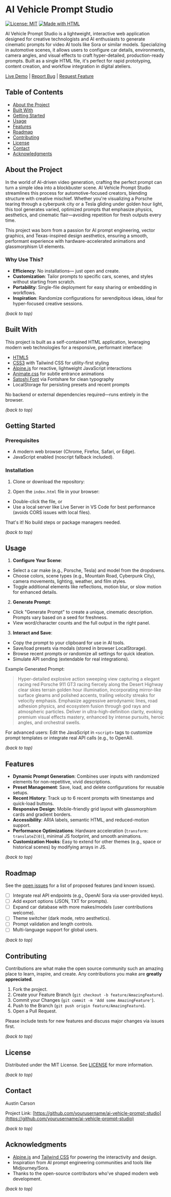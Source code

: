 # AI Vehicle Prompt Studio

[![License: MIT](https://img.shields.io/badge/License-MIT-yellow.svg)](https://opensource.org/licenses/MIT)
[![Made with HTML](https://img.shields.io/badge/Made%20with-HTML-blue.svg)](https://developer.mozilla.org/en-US/docs/Web/HTML)

AI Vehicle Prompt Studio is a lightweight, interactive web application designed for creative technologists and AI enthusiasts to generate cinematic prompts for video AI tools like Sora or similar models. Specializing in automotive scenes, it allows users to configure car details, environments, camera angles, and visual effects to craft hyper-detailed, production-ready prompts. Built as a single HTML file, it's perfect for rapid prototyping, content creation, and workflow integration in digital ateliers.

[Live Demo](https://your-github-repo-link-or-hosting-url) | [Report Bug](https://github.com/yourusername/ai-vehicle-prompt-studio/issues/new) | [Request Feature](https://github.com/yourusername/ai-vehicle-prompt-studio/issues/new)

## Table of Contents

- [About the Project](#about-the-project)
- [Built With](#built-with)
- [Getting Started](#getting-started)
- [Usage](#usage)
- [Features](#features)
- [Roadmap](#roadmap)
- [Contributing](#contributing)
- [License](#license)
- [Contact](#contact)
- [Acknowledgments](#acknowledgments)

## About the Project

In the world of AI-driven video generation, crafting the perfect prompt can turn a simple idea into a blockbuster scene. AI Vehicle Prompt Studio streamlines this process for automotive-focused creators, blending structure with creative mischief. Whether you're visualizing a Porsche tearing through a cyberpunk city or a Tesla gliding under golden hour light, this tool generates varied, optimized prompts that emphasize physics, aesthetics, and cinematic flair—avoiding repetition for fresh outputs every time.

This project was born from a passion for AI prompt engineering, vector graphics, and Texas-inspired design aesthetics, ensuring a smooth, performant experience with hardware-accelerated animations and glassmorphism UI elements.

### Why Use This?

- **Efficiency**: No installations— just open and create.
- **Customization**: Tailor prompts to specific cars, scenes, and styles without starting from scratch.
- **Portability**: Single-file deployment for easy sharing or embedding in workflows.
- **Inspiration**: Randomize configurations for serendipitous ideas, ideal for hyper-focused creative sessions.

*(back to top)*

## Built With

This project is built as a self-contained HTML application, leveraging modern web technologies for a responsive, performant interface:

- [HTML5](https://developer.mozilla.org/en-US/docs/Web/HTML)
- [CSS3](https://developer.mozilla.org/en-US/docs/Web/CSS) with Tailwind CSS for utility-first styling
- [Alpine.js](https://alpinejs.dev/) for reactive, lightweight JavaScript interactions
- [Animate.css](https://animate.style/) for subtle entrance animations
- [Satoshi Font](https://fontshare.com/fonts/satoshi) via Fontshare for clean typography
- LocalStorage for persisting presets and recent prompts

No backend or external dependencies required—runs entirely in the browser.

*(back to top)*

## Getting Started

### Prerequisites

- A modern web browser (Chrome, Firefox, Safari, or Edge).
- JavaScript enabled (noscript fallback included).

### Installation

1. Clone or download the repository:

2. Open the `index.html` file in your browser:
- Double-click the file, or
- Use a local server like Live Server in VS Code for best performance (avoids CORS issues with local files).

That's it! No build steps or package managers needed.

*(back to top)*

## Usage

1. **Configure Your Scene**:
- Select a car make (e.g., Porsche, Tesla) and model from the dropdowns.
- Choose colors, scene types (e.g., Mountain Road, Cyberpunk City), camera movements, lighting, weather, and film styles.
- Toggle additional elements like reflections, motion blur, or slow motion for enhanced details.

2. **Generate Prompt**:
- Click "Generate Prompt" to create a unique, cinematic description. Prompts vary based on a seed for freshness.
- View word/character counts and the full output in the right panel.

3. **Interact and Save**:
- Copy the prompt to your clipboard for use in AI tools.
- Save/load presets via modals (stored in browser LocalStorage).
- Browse recent prompts or randomize all settings for quick ideation.
- Simulate API sending (extendable for real integrations).

Example Generated Prompt:
> Hyper-detailed explosive action sweeping view capturing a elegant racing red Porsche 911 GT3 racing fiercely along the Desert Highway clear skies terrain golden hour illumination, incorporating mirror-like surface gleams and polished accents, trailing velocity streaks for velocity emphasis. Emphasize aggressive aerodynamic lines, road adhesion physics, and ecosystem fusion through god rays and atmospheric particles. Deliver in ultra-high-definition clarity, evoking premium visual effects mastery, enhanced by intense pursuits, heroic angles, and orchestral swells.

For advanced users: Edit the JavaScript in `<script>` tags to customize prompt templates or integrate real API calls (e.g., to OpenAI).

*(back to top)*

## Features

- **Dynamic Prompt Generation**: Combines user inputs with randomized elements for non-repetitive, vivid descriptions.
- **Preset Management**: Save, load, and delete configurations for reusable setups.
- **Recent History**: Track up to 6 recent prompts with timestamps and quick-load buttons.
- **Responsive Design**: Mobile-friendly grid layout with glassmorphism cards and gradient borders.
- **Accessibility**: ARIA labels, semantic HTML, and reduced-motion support.
- **Performance Optimizations**: Hardware acceleration (`transform: translateZ(0)`), minimal JS footprint, and smooth animations.
- **Customization Hooks**: Easy to extend for other themes (e.g., space or historical scenes) by modifying arrays in JS.

*(back to top)*

## Roadmap

See the [open issues](https://github.com/yourusername/ai-vehicle-prompt-studio/issues) for a list of proposed features (and known issues).

- [ ] Integrate real API endpoints (e.g., OpenAI Sora via user-provided keys).
- [ ] Add export options (JSON, TXT for prompts).
- [ ] Expand car database with more makes/models (user contributions welcome).
- [ ] Theme switcher (dark mode, retro aesthetics).
- [ ] Prompt validation and length controls.
- [ ] Multi-language support for global users.

*(back to top)*

## Contributing

Contributions are what make the open source community such an amazing place to learn, inspire, and create. Any contributions you make are **greatly appreciated**.

1. Fork the project.
2. Create your Feature Branch (`git checkout -b feature/AmazingFeature`).
3. Commit your Changes (`git commit -m 'Add some AmazingFeature'`).
4. Push to the Branch (`git push origin feature/AmazingFeature`).
5. Open a Pull Request.

Please include tests for new features and discuss major changes via issues first.

*(back to top)*

## License

Distributed under the MIT License. See [LICENSE](LICENSE) for more information.

*(back to top)*

## Contact

Austin Carson

Project Link: [https://github.com/yourusername/ai-vehicle-prompt-studio](https://github.com/yourusername/ai-vehicle-prompt-studio)

*(back to top)*

## Acknowledgments

- [Alpine.js](https://alpinejs.dev/) and [Tailwind CSS](https://tailwindcss.com/) for powering the interactivity and design.
- Inspiration from AI prompt engineering communities and tools like Midjourney/Sora.
- Thanks to the open-source contributors who've shaped modern web development.

*(back to top)*
